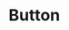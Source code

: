 # Button <Badges texts="Twig" />

<script setup>
  import AppTwigRaw from './app.twig?raw';

  const tabs = [
    {
      label: 'app.twig',
      lang: 'twig',
      content: AppTwigRaw,
    }
  ];
</script>

<PreviewIframe class="block-full-width" height="400px" src="./story.html" />

<Tabs :items="tabs" />
